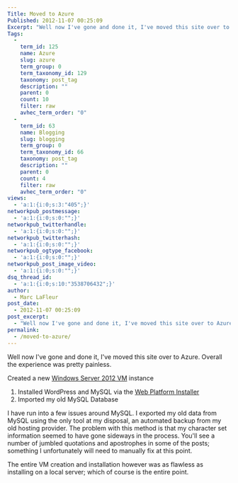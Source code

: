 ```yaml
---
Title: Moved to Azure
Published: 2012-11-07 00:25:09
Excerpt: "Well now I've gone and done it, I've moved this site over to Azure. Overall the experience was pretty painless."
Tags:
  - 
    term_id: 125
    name: Azure
    slug: azure
    term_group: 0
    term_taxonomy_id: 129
    taxonomy: post_tag
    description: ""
    parent: 0
    count: 10
    filter: raw
    avhec_term_order: "0"
  - 
    term_id: 63
    name: Blogging
    slug: blogging
    term_group: 0
    term_taxonomy_id: 66
    taxonomy: post_tag
    description: ""
    parent: 0
    count: 4
    filter: raw
    avhec_term_order: "0"
views:
  - 'a:1:{i:0;s:3:"405";}'
networkpub_postmessage:
  - 'a:1:{i:0;s:0:"";}'
networkpub_twitterhandle:
  - 'a:1:{i:0;s:0:"";}'
networkpub_twitterhash:
  - 'a:1:{i:0;s:0:"";}'
networkpub_ogtype_facebook:
  - 'a:1:{i:0;s:0:"";}'
networkpub_post_image_video:
  - 'a:1:{i:0;s:0:"";}'
dsq_thread_id:
  - 'a:1:{i:0;s:10:"3538706432";}'
author:
  - Marc LaFleur
post_date:
  - 2012-11-07 00:25:09
post_excerpt:
  - "Well now I've gone and done it, I've moved this site over to Azure. Overall the experience was pretty painless."
permalink:
  - /moved-to-azure/
---
```

Well now I've gone and done it, I've moved this site over to Azure. Overall the experience was pretty painless.

Created a new <a href="http://www.windowsazure.com/en-us/home/scenarios/virtual-machines/">Windows Server 2012 VM</a> instance

<ol>
    <li>Installed WordPress and MySQL via the <a href="http://www.microsoft.com/web/downloads/platform.aspx">Web Platform Installer</a></li>
    <li>Imported my old MySQL Database</li>
</ol>

I have run into a few issues around MySQL. I exported my old data from MySQL using the only tool at my disposal, an automated backup from my old hosting provider. The problem with this method is that my character set information seemed to have gone sideways in the process. You'll see a number of jumbled quotations and apostrophes in some of the posts; something I unfortunately will need to manually fix at this point.

The entire VM creation and installation however was as flawless as installing on a local server; which of course is the entire point.